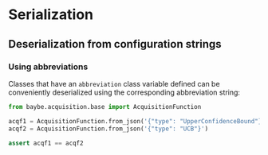 # Serialization
## Deserialization from configuration strings
### Using abbreviations

Classes that have an `abbreviation` class variable defined can be conveniently
deserialized using the corresponding abbreviation string:

```python
from baybe.acquisition.base import AcquisitionFunction

acqf1 = AcquisitionFunction.from_json('{"type": "UpperConfidenceBound"}')
acqf2 = AcquisitionFunction.from_json('{"type": "UCB"}')

assert acqf1 == acqf2
```

<a id="nested-objects"></a>